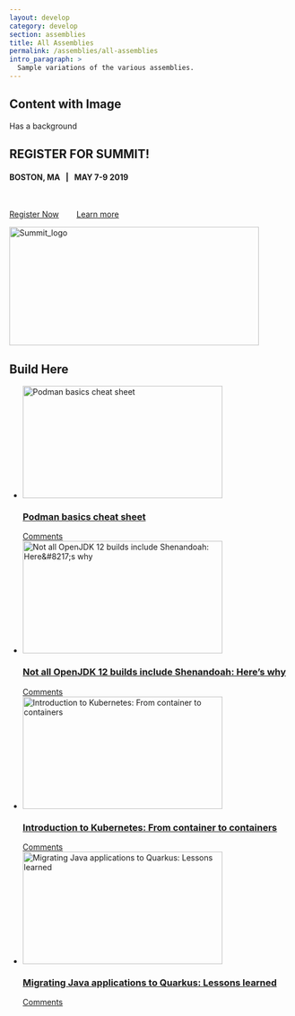 ```yaml
---
layout: develop
category: develop
section: assemblies
title: All Assemblies
permalink: /assemblies/all-assemblies
intro_paragraph: >
  Sample variations of the various assemblies.
---
```


## Content with Image

Has a background

<section class="assembly-dark assembly-image-left assembly assembly-type-content_with_image has-background" id="assembly-field-sections-9285">
    <div class="container">
        <div class="assembly-content">
            <div class="clearfix text-formatted field field--name-field-content field--type-text-long field--label-hidden field__items">
                <div class="field__item">
                    <h2>REGISTER FOR SUMMIT!</h2>
                    <h4>BOSTON, MA&nbsp; &nbsp;<strong>|</strong>&nbsp; &nbsp;MAY 7-9 2019</h4>
                    <p>&nbsp;</p>
                    <p>
                        <a class="button heavy-cta white" href="https://www.redhat.com/en/summit/2019/?intcmp=701f20000012i8UAAQ">Register Now</a>&nbsp;&nbsp;&nbsp;&nbsp;&nbsp;&nbsp;&nbsp;
                        <a class="button medium-cta white" href="https://developers.redhat.com/blog/2019/03/25/dive-into-developer-focused-sessions-at-red-hat-summit/">Learn more</a>
                    </p>
                </div>
            </div>
        </div>
        <div class="assembly-image">
            <div class="field field--name-field-image field--type-image field--label-hidden field__items">
                <div class="field__item">
                    <img src="/sites/default/files/styles/large/public/RH_Summit_Logo_1color_reverse.png?itok=clzg_jMW" width="445" height="211" alt="Summit_logo" typeof="foaf:Image" class="image-style-large">
                </div>
            </div>
        </div>
    </div>
    <div class="background" style="background-image: url(https://developers.redhat.com/sites/default/files/2019-04/RED%20HAT_SUMMIT_HOMEPAGE_BG-04_1.svg);"></div>
</section>

<section id="assembly-field-sections-9225" class="assembly assembly-type-dynamic_content_feed">
    <div class="container narrow">
        <h2 class="header field field--name-field-title field--type-string field--label-hidden field__items">
            Build Here
        </h2>
        <div class="item-list">
            <ul class="content-tile-list count-4">
                <li>
                    <article class="wordpress-blog-post-tile">
                        <a href="https://developers.redhat.com/blog/2019/04/25/podman-basics-cheat-sheet/">
                        <div class="tile-image vertical">
                            <div class="image-table">
                                <div class="image-cell">
                                    <img src="https://developers.redhat.com/sites/default/files/styles/static_item/public/externals/86fa8b876def478a861853d96654f01d.png?itok=tk2vh1wo" width="356" height="200" alt="Podman basics cheat sheet" typeof="foaf:Image" class="image-style-static-item">
                                </div>
                            </div>
                        </div>
                        <h3 class="tile-title">Podman basics cheat sheet</h3>
                        </a>
                        <div class="tile-comment-count hidden" data-disqus-thread-link="https://developers.redhat.com/blog/2019/04/25/podman-basics-cheat-sheet/" data-disqus-comment-count="">
                            <a href="https://developers.redhat.com/blog/2019/04/25/podman-basics-cheat-sheet/"></a>
                            <a href="https://developers.redhat.com/blog/2019/04/25/podman-basics-cheat-sheet/#disqus_thread">
                                <span class="fa fa-comment"></span>
                                <span class="comment-number" data-disqus-comment-count-number=""></span>
                                <span class="count-verbage" data-disqus-comment-count-verbage="">Comments</span>
                            </a>
                        </div>
                    </article>
                </li>
                <li>
                    <article class="wordpress-blog-post-tile">
                        <a href="https://developers.redhat.com/blog/2019/04/19/not-all-openjdk-12-builds-include-shenandoah-heres-why/">
                        <div class="tile-image horizontal">
                            <div class="image-table">
                                <div class="image-cell">
                                    <img src="https://developers.redhat.com/sites/default/files/styles/static_item/public/externals/a97f7169dd4bfb671cdea8ceebc912ad.png?itok=ZKpwcvI1" width="356" height="200" alt="Not all OpenJDK 12 builds include Shenandoah: Here&amp;#8217;s why" typeof="foaf:Image" class="image-style-static-item">
                                </div>
                            </div>
                        </div>
                        <h3 class="tile-title">Not all OpenJDK 12 builds include Shenandoah: Here’s why</h3>
                        </a>
                        <div class="tile-comment-count hidden" data-disqus-thread-link="https://developers.redhat.com/blog/2019/04/19/not-all-openjdk-12-builds-include-shenandoah-heres-why/" data-disqus-comment-count="">
                            <a href="https://developers.redhat.com/blog/2019/04/19/not-all-openjdk-12-builds-include-shenandoah-heres-why/"></a>
                            <a href="https://developers.redhat.com/blog/2019/04/19/not-all-openjdk-12-builds-include-shenandoah-heres-why/#disqus_thread">
                                <span class="fa fa-comment"></span>
                                <span class="comment-number" data-disqus-comment-count-number=""></span>
                                <span class="count-verbage" data-disqus-comment-count-verbage="">Comments</span>
                            </a>
                        </div>
                    </article>
                </li>
                <li>
                    <article class="wordpress-blog-post-tile">
                        <a href="https://developers.redhat.com/blog/2019/04/16/introduction-to-kubernetes-from-container-to-containers/">
                        <div class="tile-image horizontal">
                            <div class="image-table">
                                <div class="image-cell">
                                    <img src="https://developers.redhat.com/sites/default/files/styles/static_item/public/externals/a279a28d902c4dd822112f0d3349a87a.jpg?itok=-Gela4oa" width="356" height="200" alt="Introduction to Kubernetes: From container to containers" typeof="foaf:Image" class="image-style-static-item">
                                </div>
                            </div>
                        </div>
                        <h3 class="tile-title">Introduction to Kubernetes: From container to containers</h3>
                        </a>
                        <div class="tile-comment-count hidden" data-disqus-thread-link="https://developers.redhat.com/blog/2019/04/16/introduction-to-kubernetes-from-container-to-containers/" data-disqus-comment-count="">
                            <a href="https://developers.redhat.com/blog/2019/04/16/introduction-to-kubernetes-from-container-to-containers/"></a>
                            <a href="https://developers.redhat.com/blog/2019/04/16/introduction-to-kubernetes-from-container-to-containers/#disqus_thread">
                                <span class="fa fa-comment"></span>
                                <span class="comment-number" data-disqus-comment-count-number=""></span>
                                <span class="count-verbage" data-disqus-comment-count-verbage="">Comments</span>
                            </a>
                        </div>
                    </article>
                </li>
                <li>
                    <article class="wordpress-blog-post-tile">
                        <a href="https://developers.redhat.com/blog/2019/04/12/migrating-java-applications-to-quarkus-lessons-learned/">
                        <div class="tile-image horizontal">
                            <div class="image-table">
                                <div class="image-cell">
                                    <img src="https://developers.redhat.com/sites/default/files/styles/static_item/public/externals/b356646680e6c550c55f845b5b5ca6e6.jpg?itok=i_muMUw0" width="356" height="200" alt="Migrating Java applications to Quarkus: Lessons learned" typeof="foaf:Image" class="image-style-static-item">
                                </div>
                            </div>
                        </div>
                        <h3 class="tile-title">Migrating Java applications to Quarkus: Lessons learned</h3>
                        </a>
                        <div class="tile-comment-count hidden" data-disqus-thread-link="https://developers.redhat.com/blog/2019/04/12/migrating-java-applications-to-quarkus-lessons-learned/" data-disqus-comment-count="">
                            <a href="https://developers.redhat.com/blog/2019/04/12/migrating-java-applications-to-quarkus-lessons-learned/"></a>
                            <a href="https://developers.redhat.com/blog/2019/04/12/migrating-java-applications-to-quarkus-lessons-learned/#disqus_thread">
                                <span class="fa fa-comment"></span>
                                <span class="comment-number" data-disqus-comment-count-number=""></span>
                                <span class="count-verbage" data-disqus-comment-count-verbage="">Comments</span>
                            </a>
                        </div>
                    </article>
                </li>
            </ul>
        </div>
    </div>
</section>
